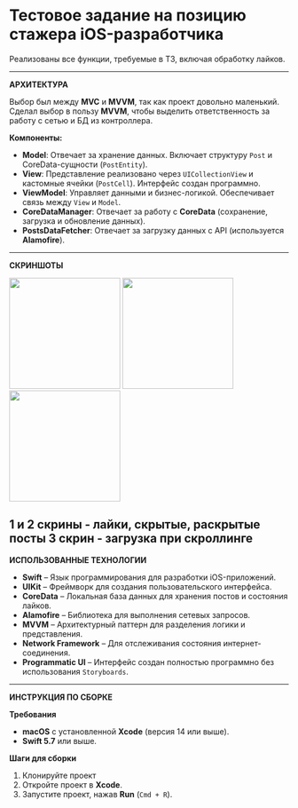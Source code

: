 # Тестовое задание на позицию стажера iOS-разработчика

Реализованы все функции, требуемые в ТЗ, включая обработку лайков.

---

**АРХИТЕКТУРА**

Выбор был между **MVC** и **MVVM**, так как проект довольно маленький.
Сделал выбор в пользу **MVVM**, чтобы выделить ответственность за работу с сетью и БД из контроллера.

**Компоненты:**
- **Model**: Отвечает за хранение данных. Включает структуру `Post` и CoreData-сущности (`PostEntity`).
- **View**: Представление реализовано через `UICollectionView` и кастомные ячейки (`PostCell`). Интерфейс создан программно.
- **ViewModel**: Управляет данными и бизнес-логикой. Обеспечивает связь между `View` и `Model`.
- **CoreDataManager**: Отвечает за работу с **CoreData** (сохранение, загрузка и обновление данных).
- **PostsDataFetcher**: Отвечает за загрузку данных с API (используется **Alamofire**).

---

**СКРИНШОТЫ**


<img src="https://github.com/user-attachments/assets/21b1ef85-6233-44fb-bb1b-3a56883119a4" width="200" />

<img src="https://github.com/user-attachments/assets/9662b35e-fa47-478f-a5f8-895ba2e98d80" width="200" />

<img src="https://github.com/user-attachments/assets/76dfc42d-f16b-4ef7-9798-70968b95577a" width="200" />

1 и 2 скрины - лайки, скрытые, раскрытые посты
3 скрин - загрузка при скроллинге
---

**ИСПОЛЬЗОВАННЫЕ ТЕХНОЛОГИИ**

- **Swift** – Язык программирования для разработки iOS-приложений.
- **UIKit** – Фреймворк для создания пользовательского интерфейса.
- **CoreData** – Локальная база данных для хранения постов и состояния лайков.
- **Alamofire** – Библиотека для выполнения сетевых запросов.
- **MVVM** – Архитектурный паттерн для разделения логики и представления.
- **Network Framework** – Для отслеживания состояния интернет-соединения.
- **Programmatic UI** – Интерфейс создан полностью программно без использования `Storyboards`.

---

**ИНСТРУКЦИЯ ПО СБОРКЕ**

**Требования**
- **macOS** с установленной **Xcode** (версия 14 или выше).
- **Swift 5.7** или выше.

**Шаги для сборки**
1. Клонируйте проект
2. Откройте проект в **Xcode**.
3. Запустите проект, нажав **Run** (`Cmd + R`).
